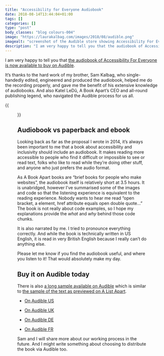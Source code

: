 ```yaml
---
title: "Accessibility for Everyone Audiobook"
date: 2018-08-14T13:44:04+01:00
tags: []
categories: []
type: "post"
body_classes: "blog colours-004"
image: "https://laurakalbag.com/images/2018/08/audible.png"
imagealt: "screenshot of the Audible store showing Accessibility For Everyone audiobook available to buy."
description: "I am very happy to tell you that the audiobook of Accessibility For Everyone is now available to buy on Audible."
---
```


I am very happy to tell you that [the audiobook of Accessibility For Everyone is now available to buy on Audible](https://www.audible.com/pd/B07G24HLXS/?source_code=AUDFPWS0223189MWT-BK-ACX0-123554&ref=acx_bty_BK_ACX0_123554_rh_us).<!--more-->

It’s thanks to the hard work of my brother, Sam Kalbag, who single-handedly edited, engineered and produced the audiobook, helped me do the recording properly, and gave me the benefit of his extensive knowledge of audiobooks. And also Katel LeDû, A Book Apart’s CEO and all-round publishing legend, who navigated the Audible process for us all.

{{<figure class="post-image" src="/images/2018/08/audible.png" link="https://www.audible.com/pd/B07G24HLXS/?source_code=AUDFPWS0223189MWT-BK-ACX0-123554&ref=acx_bty_BK_ACX0_123554_rh_us" alt="screenshot of the Audible store showing Accessibility For Everyone audiobook available to buy" caption="The “Health and Personal Development” category does make it sound a little like a self-help book…" width="600px">}}

## Audiobook vs paperback and ebook

Looking back as far as the proposal I wrote in 2014, it’s always been important to me that a book about accessibility and inclusivity should include an audiobook. It makes reading more accessible to people who find it difficult or impossible to see or read text, folks who like to read while they’re doing other stuff, and anyone who just prefers the audio format.

As A Book Apart books are “brief books for people who make websites”, the audiobook itself is relatively short at 3.5 hours. It is unabridged, however I’ve summarised some of the images and code so that the listening experience is equivalent to the reading experience. Nobody wants to hear me read “open bracket, a element, href attribute equals open double quote…” The book is not really about code examples, so I hope my explanations provide the *what* and *why* behind those code chunks.

It is also narrated by me. I tried to pronounce everything correctly. And while the book is technically written in US English, it is read in very British English because I really can’t do anything else.

Please let me know if you find the audiobook useful, and where you listen to it! That would absolutely make my day.

## Buy it on Audible today

There is also [a long sample available on Audible](https://www.audible.com/pd/B07G24HLXS/?source_code=AUDFPWS0223189MWT-BK-ACX0-123554&ref=acx_bty_BK_ACX0_123554_rh_us) which is similar to [the sample of the text as previewed on A List Apart](https://alistapart.com/article/planning-for-accessibility).

- [On Audible US](https://www.audible.com/pd/B07G24HLXS/?source_code=AUDFPWS0223189MWT-BK-ACX0-123554&ref=acx_bty_BK_ACX0_123554_rh_us)

- [On Audible UK](https://www.audible.co.uk/pd/B07G1SR1KQ/?source_code=AUKFrDlWS02231890H6-BK-ACX0-123554&ref=acx_bty_BK_ACX0_123554_rh_uk)

- [On Audible DE](https://www.audible.de/pd/B07G2H149K/?source_code=EKAORWS0223189009-BK-ACX0-123554&ref=acx_bty_BK_ACX0_123554_rh_de)

- [On Audible FR](https://www.audible.fr/pd/B07G2H31YF/?source_code=FRAORWS022318903B-BK-ACX0-123554&ref=acx_bty_BK_ACX0_123554_rh_fr)

Sam and I will share more about our working process in the future. And I might write something about choosing to distribute the book via Audible too.